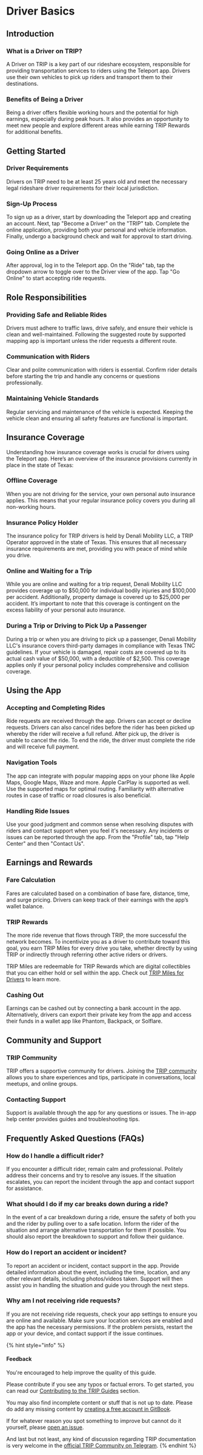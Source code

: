 # Driver Basics

## **Introduction**

### What is a Driver on TRIP?

A Driver on TRIP is a key part of our rideshare ecosystem, responsible for providing transportation services to riders using the Teleport app. Drivers use their own vehicles to pick up riders and transport them to their destinations.

### Benefits of Being a Driver

Being a driver offers flexible working hours and the potential for high earnings, especially during peak hours. It also provides an opportunity to meet new people and explore different areas while earning TRIP Rewards for additional benefits.

## Getting Started

### Driver Requirements

Drivers on TRIP need to be at least 25 years old and meet the necessary legal rideshare driver requirements for their local jurisdiction.

### Sign-Up Process

To sign up as a driver, start by downloading the Teleport app and creating an account. Next, tap "Become a Driver" on the "TRIP" tab. Complete the online application, providing both your personal and vehicle information. Finally, undergo a background check and wait for approval to start driving.

### Going Online as a Driver

After approval, log in to the Teleport app. On the "Ride" tab, tap the dropdown arrow to toggle over to the Driver view of the app. Tap "Go Online" to start accepting ride requests.

## Role Responsibilities

### Providing Safe and Reliable Rides

Drivers must adhere to traffic laws, drive safely, and ensure their vehicle is clean and well-maintained. Following the suggested route by supported mapping app is important unless the rider requests a different route.

### Communication with Riders

Clear and polite communication with riders is essential. Confirm rider details before starting the trip and handle any concerns or questions professionally.

### Maintaining Vehicle Standards

Regular servicing and maintenance of the vehicle is expected. Keeping the vehicle clean and ensuring all safety features are functional is important.

## Insurance Coverage

Understanding how insurance coverage works is crucial for drivers using the Teleport app. Here’s an overview of the insurance provisions currently in place in the state of Texas:

### **Offline Coverage**

When you are not driving for the service, your own personal auto insurance applies. This means that your regular insurance policy covers you during all non-working hours.

### **Insurance Policy Holder**

The insurance policy for TRIP drivers is held by Denali Mobility LLC, a TRIP Operator approved in the state of Texas. This ensures that all necessary insurance requirements are met, providing you with peace of mind while you drive.

### **Online and Waiting for a Trip**

While you are online and waiting for a trip request, Denali Mobility LLC provides coverage up to $50,000 for individual bodily injuries and $100,000 per accident. Additionally, property damage is covered up to $25,000 per accident. It’s important to note that this coverage is contingent on the excess liability of your personal auto insurance.

### **During a Trip or Driving to Pick Up a Passenger**

During a trip or when you are driving to pick up a passenger, Denali Mobility LLC's insurance covers third-party damages in compliance with Texas TNC guidelines. If your vehicle is damaged, repair costs are covered up to its actual cash value of $50,000, with a deductible of $2,500. This coverage applies only if your personal policy includes comprehensive and collision coverage.

## Using the App

### Accepting and Completing Rides

Ride requests are received through the app. Drivers can accept or decline requests. Drivers can also cancel rides before the rider has been picked up whereby the rider will receive a full refund. After pick up, the driver is unable to cancel the ride. To end the ride, the driver must complete the ride and will receive full payment.

### Navigation Tools

The app can integrate with popular mapping apps on your phone like Apple Maps, Google Maps, Waze and more. Apple CarPlay is supported as well. Use the supported maps for optimal routing. Familiarity with alternative routes in case of traffic or road closures is also beneficial.

### Handling Ride Issues

Use your good judgment and common sense when resolving disputes with riders and contact support when you feel it's necessary. Any incidents or issues can be reported through the app. From the "Profile" tab, tap "Help Center" and then "Contact Us".&#x20;

## Earnings and Rewards

### Fare Calculation

Fares are calculated based on a combination of base fare, distance, time, and surge pricing. Drivers can keep track of their earnings with the app’s wallet balance.

### TRIP Rewards

The more ride revenue that flows through TRIP, the more successful the network becomes. To incentivize you as a driver to contribute toward this goal, you earn TRIP Miles for every drive you take, whether directly by using TRIP or indirectly through referring other active riders or drivers.&#x20;

TRIP Miles are redeemable for TRIP Rewards which are digital collectibles that you can either hold or sell within the app. Check out [TRIP Miles for Drivers](trip-miles-for-drivers.md) to learn more.

### Cashing Out

Earnings can be cashed out by connecting a bank account in the app. Alternatively, drivers can export their private key from the app and access their funds in a wallet app like Phantom, Backpack, or Solflare.

## Community and Support

### TRIP Community

TRIP offers a supportive community for drivers. Joining the [TRIP community](https://trip.dev/chat) allows you to share experiences and tips, participate in conversations, local meetups, and online groups.

### Contacting Support

Support is available through the app for any questions or issues. The in-app help center provides guides and troubleshooting tips.

## Frequently Asked Questions (FAQs)

### How do I handle a difficult rider?

If you encounter a difficult rider, remain calm and professional. Politely address their concerns and try to resolve any issues. If the situation escalates, you can report the incident through the app and contact support for assistance.

### **What should I do if my car breaks down during a ride?**

In the event of a car breakdown during a ride, ensure the safety of both you and the rider by pulling over to a safe location. Inform the rider of the situation and arrange alternative transportation for them if possible. You should also report the breakdown to support and follow their guidance.

### **How do I report an accident or incident?**

To report an accident or incident, contact support in the app. Provide detailed information about the event, including the time, location, and any other relevant details, including photos/videos taken. Support will then assist you in handling the situation and guide you through the next steps.

### **Why am I not receiving ride requests?**

If you are not receiving ride requests, check your app settings to ensure you are online and available. Make sure your location services are enabled and the app has the necessary permissions. If the problem persists, restart the app or your device, and contact support if the issue continues.

{% hint style="info" %}
#### Feedback

You're encouraged to help improve the quality of this guide.

Please contribute if you see any typos or factual errors. To get started, you can read our [Contributing to the TRIP Guides](../contributing/contributing-to-trip.md) section.

You may also find incomplete content or stuff that is not up to date. Please do add any missing content by [creating a free account in GitBook](https://app.gitbook.com/invite/0WSd8UiSeH2xhfJrSbUr/YFiygcuBiy7oN3WJyDRs).

If for whatever reason you spot something to improve but cannot do it yourself, please [open an issue](https://github.com/TeleportXYZ/TRIP-Guides/issues/).

And last but not least, any kind of discussion regarding TRIP documentation is very welcome in the [official TRIP Community on Telegram](https://trip.dev/chat).
{% endhint %}
